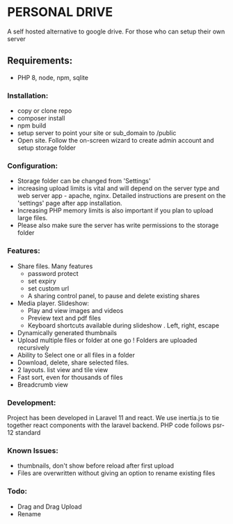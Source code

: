 # PERSONAL DRIVE

A self hosted alternative to google drive. For those who can setup their own server


## Requirements:
- PHP 8, node, npm, sqlite

### Installation:
- copy or clone repo
- composer install
- npm build
- setup server to point your site or  sub_domain to /public
- Open site. Follow the on-screen wizard to create admin account and setup storage folder

### Configuration:
- Storage folder can be changed from 'Settings'
- increasing upload limits is vital and will depend on the server type and web server app - apache, nginx. Detailed instructions are present on the 'settings' page after app installation.
- Increasing PHP memory limits is also important if you plan to upload large files.
- Please also make sure the server has write permissions to the storage folder


### Features:  

- Share files. Many features
  - password protect
  - set expiry 
  - set custom url
  - A sharing control panel, to pause and delete existing shares
- Media player. Slideshow:
  - Play and view images and videos
  - Preview text and pdf files
  - Keyboard shortcuts available during slideshow . Left, right, escape 
- Dynamically generated thumbnails
- Upload multiple files or folder at one go ! Folders are uploaded recursively
- Ability to Select one or all files in a folder
- Download, delete, share selected files.
- 2 layouts. list view and tile view 
- Fast sort, even for thousands of files
- Breadcrumb view

### Development:
Project has been developed in Laravel 11 and react. We use inertia.js to tie together react components with the laravel backend.
PHP code follows psr-12 standard


### Known Issues:

- thumbnails, don't show before reload after first upload
- Files are overwritten without giving an option to rename existing files

### Todo:
- Drag and Drag Upload
- Rename
